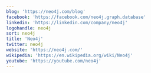 ```yaml
---
blog: 'https://neo4j.com/blog'
facebook: 'https://facebook.com/neo4j.graph.database'
linkedin: 'https://linkedin.com/company/neo4j'
logohandle: neo4j
sort: neo4j
title: 'Neo4j'
twitter: neo4j
website: 'https://neo4j.com/'
wikipedia: 'https://en.wikipedia.org/wiki/Neo4j'
youtube: 'https://youtube.com/neo4j'
---
```


